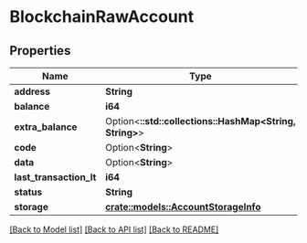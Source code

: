 # BlockchainRawAccount

## Properties

Name | Type | Description | Notes
------------ | ------------- | ------------- | -------------
**address** | **String** |  | 
**balance** | **i64** |  | 
**extra_balance** | Option<**::std::collections::HashMap<String, String>**> |  | [optional]
**code** | Option<**String**> |  | [optional]
**data** | Option<**String**> |  | [optional]
**last_transaction_lt** | **i64** |  | 
**status** | **String** |  | 
**storage** | [**crate::models::AccountStorageInfo**](AccountStorageInfo.md) |  | 

[[Back to Model list]](../README.md#documentation-for-models) [[Back to API list]](../README.md#documentation-for-api-endpoints) [[Back to README]](../README.md)


